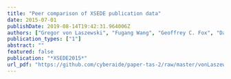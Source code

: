 ```yaml
---
title: "Peer comparison of XSEDE publication data"
date: 2015-07-01
publishDate: 2019-08-14T19:42:31.964006Z
authors: ["Gregor von Laszewski", "Fugang Wang", "Geoffrey C. Fox", "David L. Hart", "Thomas R. Furlani", "Robert L. DeLeon", "Steven M. Gallo"]
publication_types: ["1"]
abstract: ""
featured: false
publication: "*XSEDE2015*"
url_pdf: "https://github.com/cyberaide/paper-tas-2/raw/master/vonLaszewski-tas-xsede.pdf"
---
```


